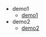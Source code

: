 <!-- _sidebar.md -->

* demo1
  * [demo1](ProjectDocs/demo1.md) <!--注意这里是相对路径-->
* demo2
  * [demo2](ProjectDocs/demo2.md)